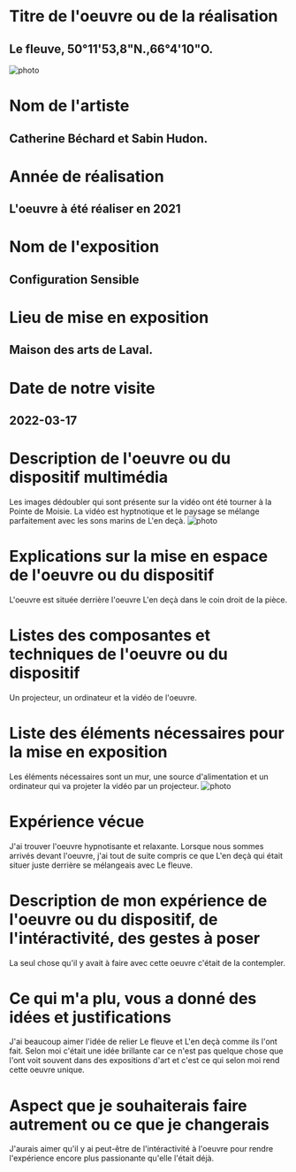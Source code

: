 # Titre de l'oeuvre ou de la réalisation
## Le fleuve, 50°11'53,8"N.,66°4'10"O.
![photo](medias/Le_fleuve_oeuvre.jpg)

# Nom de l'artiste
## Catherine Béchard et Sabin Hudon.

# Année de réalisation
## L'oeuvre à été réaliser en 2021

# Nom de l'exposition
## Configuration Sensible

# Lieu de mise en exposition
## Maison des arts de Laval.

# Date de notre visite
## 2022-03-17

# Description de l'oeuvre ou du dispositif multimédia
Les images dédoubler qui sont présente sur la vidéo ont été tourner à la Pointe de Moisie. La vidéo est hyptnotique et le paysage se mélange parfaitement avec les sons marins de L'en deçà.
![photo](medias/Le_fleuve_disposition.jpg)

# Explications sur la mise en espace de l'oeuvre ou du dispositif
L'oeuvre est située derrière l'oeuvre L'en deçà dans le coin droit de la pièce. 

# Listes des composantes et techniques de l'oeuvre ou du dispositif
Un projecteur, un ordinateur et la vidéo de l'oeuvre.

# Liste des éléments nécessaires pour la mise en exposition
Les éléments nécessaires sont un mur, une source d'alimentation et un ordinateur qui va projeter la vidéo par un projecteur.
![photo](medias/Le_fleuve_projecteur.jpg)

# Expérience vécue
J'ai trouver l'oeuvre hypnotisante et relaxante. Lorsque nous sommes arrivés devant l'oeuvre, j'ai tout de suite compris ce que L'en deçà qui était situer juste derrière se mélangeais avec Le fleuve.

# Description de mon expérience de l'oeuvre ou du dispositif, de l'intéractivité, des gestes à poser
La seul chose qu'il y avait à faire avec cette oeuvre c'était de la contempler.

# Ce qui m'a plu, vous a donné des idées et justifications
J'ai beaucoup aimer l'idée de relier Le fleuve et L'en deçà comme ils l'ont fait. Selon moi c'était une idée brillante car ce n'est pas quelque chose que l'ont voit souvent dans des expositions d'art et c'est ce qui selon moi rend cette oeuvre unique.

# Aspect que je souhaiterais faire autrement ou ce que je changerais
J'aurais aimer qu'il y ai peut-être de l'intéractivité à l'oeuvre pour rendre l'expérience encore plus passionante qu'elle l'était déjà.
